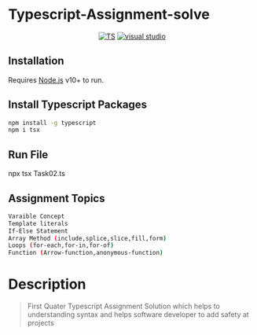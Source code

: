 
# Typescript-Assignment-solve
 <div align="center">
  
<a href="https://www.typescriptlang.org/docs/">![TS](https://flat.badgen.net/badge/-/TypeScript/blue?icon=typescript&label)</a>
 [![visual studio](https://badges.aleen42.com/src/visual_studio_code.svg)](https://code.visualstudio.com/download)

</div>

## Installation
Requires [Node.js](https://nodejs.org/) v10+ to run.
## Install Typescript Packages
```sh 
npm install -g typescript
npm i tsx
```
## Run File 
  npx tsx Task02.ts

## Assignment Topics 
```sh
Varaible Concept
Template literals
If-Else Statement
Array Method (include,splice,slice,fill,form)
Loops (for-each,for-in,for-of)
Function (Arrow-function,anonymous-function)
```
# Description
>  First Quater Typescript Assignment Solution which helps to understanding syntax and helps software developer to add safety at projects     


 
